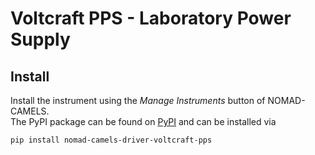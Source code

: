 # Voltcraft PPS - Laboratory Power Supply

## Install
Install the instrument using the _Manage Instruments_ button of NOMAD-CAMELS.\
The PyPI package can be found on [PyPI](https://pypi.org/project/nomad-camels-driver-voltcraft-pps/) and can be installed via 

```powershell
pip install nomad-camels-driver-voltcraft-pps
```

